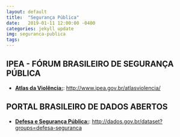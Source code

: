 ```yaml
---
layout: default
title:  "Segurança Pública"
date:   2019-01-11 12:00:00 -0400
categories: jekyll update
img: seguranca-publica
tags:
---
```


## IPEA - FÓRUM BRASILEIRO DE SEGURANÇA PÚBLICA

- **[Atlas da Violência:](http://www.ipea.gov.br/atlasviolencia/)**: http://www.ipea.gov.br/atlasviolencia/

## PORTAL BRASILEIRO DE DADOS ABERTOS

- **[Defesa e Segurança Pública:](http://dados.gov.br/dataset?groups=defesa-seguranca)**: http://dados.gov.br/dataset?groups=defesa-seguranca
